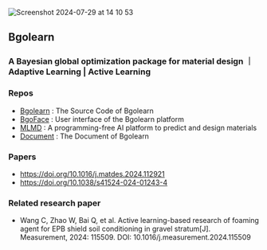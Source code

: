 
![Screenshot 2024-07-29 at 14 10 53](https://github.com/user-attachments/assets/2d732df4-34ce-4603-92e9-029a07b3d2df)

## Bgolearn
### A Bayesian global optimization package for material design ｜ Adaptive Learning | Active Learning

### Repos
+ [Bgolearn](https://github.com/Bin-Cao/Bgolearn) : The Source Code of Bgolearn
+ [BgoFace](https://github.com/Bgolearn/BgoFace) : User interface of the Bgolearn platform
+ [MLMD](https://github.com/Jiaxuan-Ma/MLMD) : A programming-free AI platform to predict and design materials
+ [Document](https://bgolearn.netlify.app/) : The Document of Bgolearn

### Papers
+ https://doi.org/10.1016/j.matdes.2024.112921
+ https://doi.org/10.1038/s41524-024-01243-4

### Related research paper
+ Wang C, Zhao W, Bai Q, et al. Active learning-based research of foaming agent for EPB shield soil conditioning in gravel stratum[J]. Measurement, 2024: 115509. DOI: 10.1016/j.measurement.2024.115509
